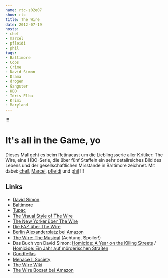 ```yaml
---
name: rtc-s02e07
show: rtc
title: The Wire
date: 2012-07-19
hosts:
- chef
- marcel
- pfleidi
- phil
tags:
- Baltimore
- Cops
- Crime
- David Simon
- Drama
- drogen
- Gangster
- HBO
- Idris Elba
- Krimi
- Maryland
---
```

!!!

# It's all in the Game, yo
Dieses Mal geht es beim Retinacast um die Lieblingsserie aller Kritiker: The Wire, eine HBO-Serie, die über fünf Staffeln ein sehr detailreiches Bild des Lebens und der gesellschaftlichen Misstände in Baltimore zeichnet. Mit dabei: [chef](https://twitter.com/grischder), [Marcel](https://twitter.com/xartas), [pfleidi](https://twitter.com/pfleidi) und [phil](https://twitter.com/philgrooves)
!!!

## Links

- [David Simon](http://en.wikipedia.org/wiki/David_Simon)
- [Baltimore](http://en.wikipedia.org/wiki/Baltimore)
- [Tupac](http://en.wikipedia.org/wiki/Tupac_Shakur)
- [The Visual Style of The Wire](http://vimeo.com/39768998)
- [The New Yorker über The Wire](http://www.newyorker.com/reporting/2007/10/22/071022fa_fact_talbot?printable=true)
- [Die FAZ über The Wire](http://www.faz.net/aktuell/feuilleton/buecher/the-wire-ein-balzac-fuer-unsere-zeit-1581949.html)
- [Berlin Alexanderplatz bei Amazon](http://www.amazon.de/Berlin-Alexanderplatz-Geschichte-Franz-Biberkopf/dp/3423002956?tag=retinacast04-21)
- [The Wire: The Musical](http://www.funnyordie.com/videos/414fa4b226/the-wire-the-musical-with-michael-kenneth-williams) (Achtung, Spoiler!)
- Das Buch von David Simon: [Homicide: A Year on the Killing Streets](http://www.amazon.de/Homicide-A-Year-Killing-Streets/dp/1847673120?tag=retinacast04-21) / [Homicide: Ein Jahr auf mörderischen Straßen](http://www.amazon.de/Homicide-Ein-Jahr-mörderischen-Strassen/dp/3888977231?tag=retinacast04-21)
- [Goodfellas](http://www.amazon.de/GoodFellas-Robert-Niro/dp/B00004RYJA?tag=retinacast04-21)
- [Menace II Society](http://www.amazon.de/Menace-II-Society-Tyrin-Turner/dp/B00005LJBR?tag=retinacast04-21)
- [The Wire Wiki](http://thewire.wikia.com/wiki/The_Wire_on_HBO)
- [The Wire Boxset bei Amazon](http://www.amazon.de/Wire-Complete-HBO-Season-1-5/dp/B001BBHG1S?tag=retinacast04-21)
